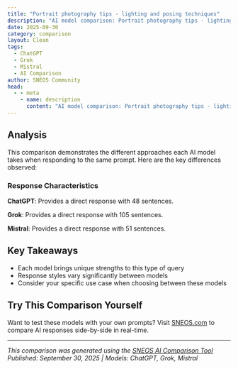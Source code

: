 ```yaml
---
title: "Portrait photography tips - lighting and posing techniques"
description: "AI model comparison: Portrait photography tips - lighting and posing techniques..."
date: 2025-09-30
category: comparison
layout: Clean
tags:
  - ChatGPT
  - Grok
  - Mistral
  - AI Comparison
author: SNEOS Community
head:
  - - meta
    - name: description
      content: "AI model comparison: Portrait photography tips - lighting and posing techniques..."
---
```


<ChatComparison
  title="Portrait photography tips - lighting and posing techniques"
  prompt="Portrait photography tips - lighting and posing techniques"
  :responses='{"ChatGPT": "Certainly! Here are some essential portrait photography tips focusing on lighting and posing techniques to help you capture stunning portraits:\n\n### Lighting Techniques\n\n1. **Use Natural Light** \n - Soft, natural light (like during the golden hour\u2014shortly after sunrise or before sunset) produces flattering, warm tones. \n - Position your subject near a window with diffused light for even illumination.\n\n2. **Avoid Harsh Midday Sun** \n - Direct overhead sunlight can create unflattering shadows on the face. \n - If shooting outdoors at midday, find shade or use a diffuser to soften harsh light.\n\n3. **Use Reflectors** \n - A reflector bounces light back onto the subject, reducing shadows and brightening the face. \n - Common reflector colors: white (soft light), silver (stronger, cooler light), gold (warm light).\n\n4. **Rembrandt Lighting** \n - Create a triangle or diamond-shaped light spot under one eye by positioning the main light at about a 45-degree angle to the subject. \n - This adds depth and a classic, dramatic effect.\n\n5. **Butterfly Lighting** \n - Place the main light directly in front and slightly above the subject\u2019s face, casting a small butterfly-shaped shadow under the nose. \n - This technique is flattering for emphasizing cheekbones.\n\n6. **Use Fill Light** \n - To reduce shadows created by the main light, use a softer fill light on the opposite side of the face to balance the exposure.\n\n7. **Backlighting and Rim Lighting** \n - Position the light source behind the subject to create a halo effect or to separate the subject from the background. \n - Use a reflector or fill light in front to avoid underexposure.\n\n---\n\n### Posing Techniques\n\n1. **Relax Your Subject** \n - Engage your subject in conversation to put them at ease. \n - Encourage natural expressions over forced smiles.\n\n2. **Angle the Body** \n - Turn the subject\u2019s body slightly away from the camera (about 30-45 degrees) instead of facing it straight on for a more flattering and dynamic look.\n\n3. **Head Position** \n - Ask the subject to tilt their chin slightly down and toward the camera to avoid a double chin. \n - Experiment with slight head tilts to find the most appealing angle.\n\n4. **Use Hands Purposefully** \n - Have the subject gently place hands on hips, in pockets, or lightly touching their face or hair to add interest and avoid stiff poses.\n\n5. **Lean Forward Slightly** \n - This creates a sense of engagement and reduces the appearance of a double chin.\n\n6. **Mind the Eyes** \n - Eyes are crucial for connecting with the viewer. \n - Encourage subjects to look slightly above the lens or directly into it, depending on the mood you want.\n\n7. **Create Space** \n - Leave some space in the frame where the subject is looking to create a balanced composition.\n\n8. **Use Props or Environment** \n - Incorporate elements the subject interacts with to add context and naturalness to the pose.\n\n---\n\n### Bonus Tips\n\n- **Experiment with Backgrounds and Depth of Field** to make the subject stand out. \n- Use a wide aperture (e.g., f/1.8 or f/2.8) for a blurred background (bokeh effect). \n- Provide clear direction but allow your subject to move and express themselves for authentic portraits.\n\n---\n\nWould you like specific example setups or editing tips as well?", "Grok": "Portrait photography is an art that combines technical skill with creativity to capture the essence of a subject. Lighting and posing are two critical elements that can make or break a portrait. Below are detailed tips and techniques for both lighting and posing to help you create stunning portraits.\n\n---\n\n### **Lighting Tips for Portrait Photography**\n\nLighting shapes the mood, tone, and overall impact of a portrait. Whether you\u0027re using natural or artificial light, understanding how to manipulate it is essential.\n\n1. **Understand the Types of Light** \n - **Natural Light**: Use soft, diffused light (e.g., during golden hour\u2014early morning or late afternoon) to create flattering portraits with warm tones. Overcast days are also ideal for even, soft lighting.\n - **Artificial Light**: Studio lights, speedlites, or continuous lighting can be controlled to achieve specific effects. Use softboxes, umbrellas, or diffusers to soften harsh light.\n - **Hard vs. Soft Light**: Hard light (direct, unfiltered light) creates strong shadows and contrast, suitable for dramatic portraits. Soft light (diffused) is flattering for most subjects as it minimizes harsh shadows.\n\n2. **Key Lighting Patterns** \n Mastering classic lighting patterns helps emphasize facial features and set the mood:\n - **Rembrandt Lighting**: Position the light at a 45-degree angle to the subject, creating a small triangle of light on the cheek opposite the light source. Ideal for dramatic, artistic portraits.\n - **Butterfly Lighting**: Place the light directly in front of and above the subject, casting a small shadow under the nose (like a butterfly). Great for glamorous or beauty shots.\n - **Split Lighting**: Light one half of the face while leaving the other in shadow. This creates a bold, edgy look.\n - **Loop Lighting**: Similar to Rembrandt but with a softer shadow under the nose forming a small loop shape. It\u2019s a versatile and flattering setup.\n - **Broad vs. Short Lighting**: In broad lighting, the illuminated side of the face faces the camera (good for wider faces). In short lighting, the shadowed side faces the camera (slims the face for a dramatic effect).\n\n3. **Use Reflectors and Fill Light** \n - Reflectors bounce light back onto the subject to fill in shadows, especially when shooting in natural light or with a single light source.\n - Fill light (a secondary, softer light source) can reduce harsh shadows from your key light. Use it at a lower intensity than the main light.\n\n4. **Control the Direction of Light** \n - **Front Lighting**: Flattens features, reduces texture, and is often used for beauty shots.\n - **Side Lighting**: Highlights texture and depth, creating a more dynamic look.\n - **Backlighting**: Place the subject with their back to the light for a silhouette effect or to create a rim light around their edges (use a reflector or fill light to illuminate the face if needed).\n\n5. **Avoid Common Lighting Mistakes** \n - Prevent harsh shadows under the eyes by raising the light source or using a diffuser.\n - Avoid overexposure by metering for the subject\u2019s face, not the background.\n - Watch for unflattering highlights on shiny skin\u2014use powder or adjust the angle of the light.\n\n6. **Experiment with Creative Lighting** \n - Use colored gels on your lights for a unique or moody vibe.\n - Try high-key lighting (bright, low-contrast) for a clean, airy look, or low-key lighting (dark, high-contrast) for a dramatic, cinematic effect.\n\n7. **Gear to Enhance Lighting** \n - Softboxes, umbrellas, or beauty dishes for soft, even light.\n - Reflectors or white walls to bounce light naturally.\n - Grid snoots or barn doors to control light spill for dramatic effects.\n\n---\n\n### **Posing Techniques for Portrait Photography**\n\nPosing is about guiding your subject to look natural, confident, and photogenic while highlighting their best features. Communication and patience are key to helping subjects feel comfortable.\n\n1. **Build Rapport and Communicate** \n - Make your subject feel at ease by chatting with them and giving clear, positive instructions.\n - Use simple directions like \u201Ctilt your head slightly to the left\u201D or \u201Clook over your shoulder\u201D rather than overly technical terms.\n - Show them examples of poses on your camera or phone if they\u2019re unsure.\n\n2. **Understand Body Language** \n - **Posture**: Encourage the subject to stand tall with shoulders back to exude confidence. Avoid slouching unless it\u2019s intentional for a relaxed vibe.\n - **Weight Distribution**: Shift weight onto one leg to create a natural, curved \u201CS\u201D shape in the body (especially for women). This avoids a stiff, symmetrical look.\n - **Arms and Hands**: Keep arms slightly away from the body to avoid looking tense. Suggest subtle hand placements, like one hand on the hip or brushing hair, to add interest.\n - **Chin and Jawline**: Ask the subject to push their chin slightly forward and down to define the jawline (a technique often called \u201Cturtling\u201D).\n\n3. **Angles and Perspective** \n - **Face Angles**: Turning the head slightly (e.g., 3/4 view) often looks more flattering than a straight-on shot, as it adds depth and dimension.\n - **Camera Height**: Shooting from slightly above eye level can elongate the neck and slim the face. Shooting from below can make the subject appear more dominant or powerful (use sparingly).\n - **Shoulder Twist**: Have the subject turn their shoulders slightly while keeping their head toward the camera to create dynamic lines and slim the torso.\n\n4. **Facial Expressions** \n - Encourage natural smiles by cracking a joke or asking them to think of a happy memory. Avoid forced smiles.\n - For serious or intense looks, ask them to relax their mouth and \u201Csmize\u201D (smile with their eyes).\n - Experiment with subtle variations\u2014e.g., looking directly at the camera for intensity, or gazing off-camera for a candid, thoughtful mood.\n\n5. **Use Props or the Environment** \n - Incorporate props (hats, scarves, chairs) or environmental elements (leaning against a wall, sitting on steps) to give subjects something to interact with, making poses feel more natural.\n - Encourage movement, like walking toward the camera or flipping hair, to capture candid, dynamic shots.\n\n6. **Specific Poses for Different Subjects** \n - **Individual Portraits**: Focus on asymmetry\u2014tilt the head, shift weight to one leg, or angle the body for a relaxed yet polished look.\n - **Couples**: Create connection by having them hold hands, embrace, or look at each other. Use leading lines (like intertwined arms) to draw the viewer\u2019s eye.\n - **Groups**: Arrange subjects at different heights (standing, sitting, kneeling) to create balance. Ensure faces are visible and staggered for depth.\n - **Children**: Let them play or move naturally while you capture candid moments. Get down to their eye level for a more intimate perspective.\n\n7. **Avoid Common Posing Pitfalls** \n - Don\u2019t let arms or legs point directly at the camera\u2014it can look awkward or foreshortened.\n - Avoid overly stiff poses by encouraging subtle movements or adjustments between shots.\n - Be mindful of cropping\u2014don\u2019t cut off limbs at joints (like elbows or knees), as it looks unnatural.\n\n8. **Practice and Experiment** \n - Study posing inspiration from magazines, social media, or other photographers, but adapt poses to suit your subject\u2019s personality and body type.\n - Take test shots and review them with your subject to see what works best.\n - Encourage small movements between shots (e.g., adjusting head tilt or hand placement) to capture a variety of looks.\n\n---\n\n### **Combining Lighting and Posing for Impact**\n- **Match Lighting to Mood and Pose**: For a powerful, confident pose, use dramatic side lighting or low-key setups. For softer, approachable poses, use diffused natural light or butterfly lighting.\n- **Highlight Key Features**: Position the light to emphasize the subject\u2019s eyes or jawline, and pose them to accentuate their best features.\n- **Create Depth**: Use backlighting or rim lighting to separate the subject from the background, and pose them at an angle to add dimension to the frame.\n\n---\n\n### **Additional Tips**\n- **Practice with Friends or Models**: Test lighting setups and posing ideas before a paid shoot to build confidence.\n- **Use a Tripod for Consistency**: Especially in studio settings, a tripod helps maintain framing while you adjust lights or guide poses.\n- **Post-Processing**: Enhance your portraits in editing software (like Lightroom or Photoshop) to refine lighting (adjust exposure, contrast) and correct minor posing flaws.\n\nBy mastering lighting and posing, you can create portraits that are not only technically sound but also emotionally compelling. Experiment with different techniques, adapt to your subject\u2019s unique traits, and always prioritize making them feel comfortable and confident in front of the camera. Happy shooting!", "Mistral": "Certainly! Portrait photography is a beautiful blend of technical skill and artistic vision. Here are some tips on lighting and posing techniques to help you capture stunning portraits:\n\n### Lighting Techniques\n\n1. **Natural Light**:\n - **Window Light**: Position your subject near a window for soft, diffused light. This is great for indoor portraits.\n - **Golden Hour**: Shoot during the golden hour (just after sunrise or before sunset) for warm, soft light.\n - **Open Shade**: Place your subject in a shaded area to avoid harsh shadows.\n\n2. **Artificial Light**:\n - **Softboxes**: Use softboxes to diffuse the light and create a soft, flattering effect.\n - **Umbrellas**: Reflective umbrellas can spread light evenly, while shoot-through umbrellas provide a softer light.\n - **Ring Lights**: These are great for close-up portraits, as they provide even lighting and minimize shadows.\n\n3. **Lighting Patterns**:\n - **Loop Lighting**: Position the light source slightly above and to the side of the subject to create a small loop-shaped shadow just below and to the side of the nose.\n - **Rembrandt Lighting**: Place the light source at a 45-degree angle to the subject to create a triangle of light on the cheek opposite the light source.\n - **Butterfly Lighting**: Position the light directly above and slightly in front of the subject to create a butterfly-shaped shadow just below the nose.\n - **Split Lighting**: Place the light source to the side of the subject to create a dramatic split between light and shadow.\n\n4. **Backlighting**:\n - Use backlighting to create a halo effect around the subject. This can be achieved with natural light or artificial light placed behind the subject.\n\n5. **Fill Light**:\n - Use a reflector or a secondary light source to fill in shadows and reduce contrast.\n\n### Posing Techniques\n\n1. **Head and Shoulders**:\n - **Tilt the Head**: A slight tilt of the head can add a sense of movement and interest.\n - **Shoulder Angle**: Have the subject turn their shoulders slightly away from the camera to create a more dynamic pose.\n\n2. **Body Language**:\n - **Weight Shift**: Ask the subject to shift their weight to one foot to create a more natural and relaxed pose.\n - **Hands and Arms**: Ensure the hands are relaxed and not clenched. Placing one hand on the hip can add a touch of elegance.\n\n3. **Eyes and Expression**:\n - **Eye Contact**: Direct eye contact with the camera can create a strong connection with the viewer.\n - **Expression**: Encourage natural expressions by engaging the subject in conversation or asking them to think about something that makes them happy.\n\n4. **Full-Body Poses**:\n - **S-Curve**: Have the subject create an S-curve with their body by slightly bending one knee and shifting their weight.\n - **Crossed Legs**: For a seated pose, crossing the legs can add a touch of sophistication.\n\n5. **Group Poses**:\n - **Triangles**: Arrange subjects in triangular formations to create a balanced and visually appealing composition.\n - **Interaction**: Encourage interaction between subjects to capture natural, candid moments.\n\n6. **Props and Environment**:\n - **Use Props**: Incorporate props that are meaningful to the subject to add context and interest.\n - **Environment**: Utilize the environment to create a sense of place and story.\n\n### General Tips\n\n1. **Communication**:\n - Communicate clearly with your subject to make them feel comfortable and confident.\n - Provide positive feedback and encouragement.\n\n2. **Practice**:\n - Experiment with different lighting setups and poses to find what works best for you.\n - Study the work of other photographers for inspiration and ideas.\n\n3. **Post-Processing**:\n - Use editing software to enhance the lighting and colors, but be careful not to overdo it.\n - Focus on subtle adjustments that enhance the natural beauty of the portrait.\n\nBy combining these lighting and posing techniques, you can create portraits that are both technically sound and artistically compelling. Happy shooting!"}' 
  published-date="22:46"
/>

## Analysis

This comparison demonstrates the different approaches each AI model takes when responding to the same prompt. Here are the key differences observed:

### Response Characteristics

**ChatGPT**: Provides a direct response with 48 sentences. 

**Grok**: Provides a direct response with 105 sentences. 

**Mistral**: Provides a direct response with 51 sentences. 

## Key Takeaways

- Each model brings unique strengths to this type of query
- Response styles vary significantly between models
- Consider your specific use case when choosing between these models

## Try This Comparison Yourself

Want to test these models with your own prompts? Visit [SNEOS.com](https://sneos.com) to compare AI responses side-by-side in real-time.

---

*This comparison was generated using the [SNEOS AI Comparison Tool](https://sneos.com)*
*Published: September 30, 2025 | Models: ChatGPT, Grok, Mistral*
